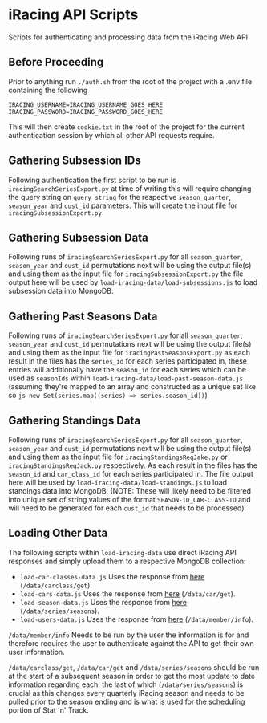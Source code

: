 # iRacing API Scripts

Scripts for authenticating and processing data from the iRacing Web API

## Before Proceeding

Prior to anything run `./auth.sh` from the root of the project with a .env file containing the following

`IRACING_USERNAME=IRACING_USERNAME_GOES_HERE`
`IRACING_PASSWORD=IRACING_PASSWORD_GOES_HERE`

This will then create `cookie.txt` in the root of the project for the current authentication session by which all other API requests require.

## Gathering Subsession IDs

Following authentication the first script to be run is `iracingSearchSeriesExport.py` at time of writing this will require changing the query string on `query_string` for the respective `season_quarter`, `season_year` and `cust_id` parameters. This will create the input file for `iracingSubsessionExport.py`

## Gathering Subsession Data

Following runs of `iracingSearchSeriesExport.py` for all `season_quarter`, `season_year` and `cust_id` permutations next will be using the output file(s) and using them as the input file for `iracingSubsessionExport.py` the file output here will be used by `load-iracing-data/load-subsessions.js` to load subsession data into MongoDB.

## Gathering Past Seasons Data

Following runs of `iracingSearchSeriesExport.py` for all `season_quarter`, `season_year` and `cust_id` permutations next will be using the output file(s) and using them as the input file for `iracingPastSeasonsExport.py` as each result in the files has the `series_id` for each series participated in, these entries will additionally have the `season_id` for each series which can be used as `seasonIds` within `load-iracing-data/load-past-season-data.js` (assuming they're mapped to an array and constructed as a unique set like so ```js new Set(series.map((series) => series.season_id))```)

## Gathering Standings Data

Following runs of `iracingSearchSeriesExport.py` for all `season_quarter`, `season_year` and `cust_id` permutations next will be using the output file(s) and using them as the input file for `iracingStandingsReqJake.py` or `iracingStandingsReqJack.py` respectively. As each result in the files has the `season_id` and `car_class_id` for each series participated in. The file output here will be used by `load-iracing-data/load-standings.js` to load standings data into MongoDB. (NOTE: These will likely need to be filtered into unique set of string values of the format `SEASON-ID_CAR-CLASS-ID` and will need to be generated for each `cust_id` that needs to be processed).

## Loading Other Data

The following scripts within `load-iracing-data` use direct iRacing API responses and simply upload them to a respective MongoDB collection:

- `load-car-classes-data.js` Uses the response from [here](https://members-ng.iracing.com/data/carclass/get) (`/data/carclass/get`).
- `load-cars-data.js` Uses the response from [here](https://members-ng.iracing.com/data/car/get) (`/data/car/get`).
- `load-season-data.js` Uses the response from [here](https://members-ng.iracing.com/data/series/seasons) (`/data/series/seasons`).
- `load-users-data.js` Uses the response from [here](https://members-ng.iracing.com/data/member/info) (`/data/member/info`).

`/data/member/info` Needs to be run by the user the information is for and therefore requires the user to authenticate against the API to get their own user information.

`/data/carclass/get`, `/data/car/get` and `/data/series/seasons` should be run at the start of a subsequent season in order to get the most update to date information regarding each, the last of which (`/data/series/seasons`) is crucial as this changes every quarterly iRacing season and needs to be pulled prior to the season ending and is what is used for the scheduling portion of Stat 'n' Track.
